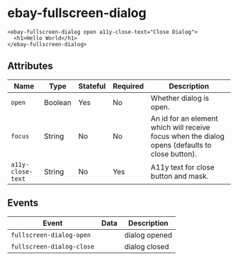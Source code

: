 # ebay-fullscreen-dialog

```marko
<ebay-fullscreen-dialog open a11y-close-text="Close Dialog">
  <h1>Hello World</h1>
</ebay-fullscreen-dialog>
```

## Attributes

Name | Type | Stateful | Required | Description
--- | --- | --- | --- | ---
`open` | Boolean | Yes | No | Whether dialog is open.
`focus` | String | No | No | An id for an element which will receive focus when the dialog opens (defaults to close button).
`a11y-close-text` | String | No | Yes | A11y text for close button and mask.

## Events

Event | Data | Description
--- | --- | ---
`fullscreen-dialog-open` |  | dialog opened
`fullscreen-dialog-close` |  | dialog closed
